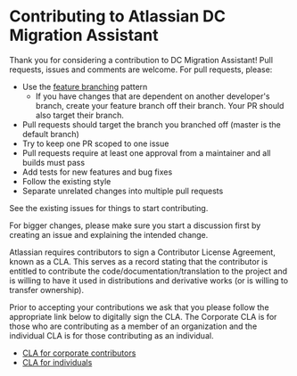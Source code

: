 # Contributing to Atlassian DC Migration Assistant

Thank you for considering a contribution to DC Migration Assistant! Pull requests, issues and comments are welcome. For pull requests, please:

* Use the [feature branching](https://www.atlassian.com/git/tutorials/comparing-workflows/feature-branch-workflow) pattern
    * If you have changes that are dependent on another developer's branch, create your feature branch off their branch. Your PR should also target their branch.
* Pull requests should target the branch you branched off (master is the default branch)
* Try to keep one PR scoped to one issue
* Pull requests require at least one approval from a maintainer and all builds must pass
* Add tests for new features and bug fixes
* Follow the existing style
* Separate unrelated changes into multiple pull requests

See the existing issues for things to start contributing.

For bigger changes, please make sure you start a discussion first by creating an issue and explaining the intended change.

Atlassian requires contributors to sign a Contributor License Agreement, known as a CLA. This serves as a record stating that the contributor is entitled to contribute the code/documentation/translation to the project and is willing to have it used in distributions and derivative works (or is willing to transfer ownership).

Prior to accepting your contributions we ask that you please follow the appropriate link below to digitally sign the CLA. The Corporate CLA is for those who are contributing as a member of an organization and the individual CLA is for those contributing as an individual.

* [CLA for corporate contributors](https://na2.docusign.net/Member/PowerFormSigning.aspx?PowerFormId=e1c17c66-ca4d-4aab-a953-2c231af4a20b)
* [CLA for individuals](https://na2.docusign.net/Member/PowerFormSigning.aspx?PowerFormId=3f94fbdc-2fbe-46ac-b14c-5d152700ae5d)
